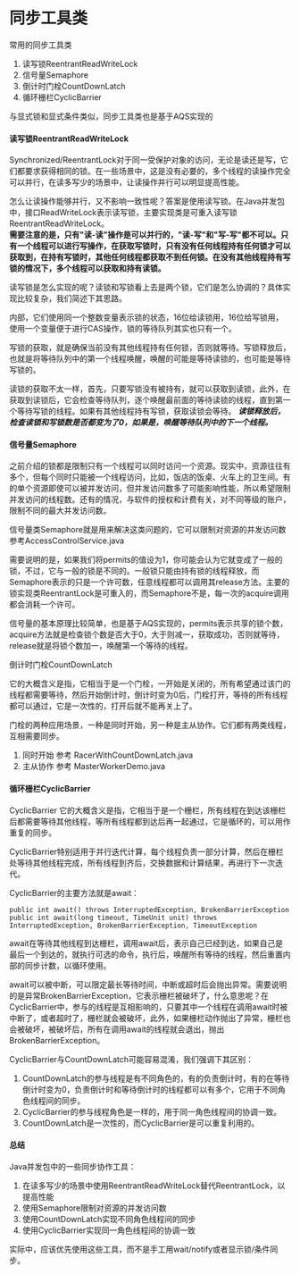 # 同步工具类

常用的同步工具类
1. 读写锁ReentrantReadWriteLock
2. 信号量Semaphore
3. 倒计时门栓CountDownLatch
4. 循环栅栏CyclicBarrier

与显式锁和显式条件类似，同步工具类也是基于AQS实现的     

#### 读写锁ReentrantReadWriteLock

Synchronized/ReentrantLock对于同一受保护对象的访问，无论是读还是写，它们都要求获得相同的锁。在一些场景中，这是没有必要的，多个线程的读操作完全可以并行，在读多写少的场景中，让读操作并行可以明显提高性能。

怎么让读操作能够并行，又不影响一致性呢？答案是使用读写锁。在Java并发包中，接口ReadWriteLock表示读写锁，主要实现类是可重入读写锁ReentrantReadWriteLock。     
**需要注意的是，只有"读-读"操作是可以并行的，"读-写"和"写-写"都不可以。只有一个线程可以进行写操作，在获取写锁时，只有没有任何线程持有任何锁才可以获取到，在持有写锁时，其他任何线程都获取不到任何锁。在没有其他线程持有写锁的情况下，多个线程可以获取和持有读锁。**

读写锁是怎么实现的呢？读锁和写锁看上去是两个锁，它们是怎么协调的？具体实现比较复杂，我们简述下其思路。

内部，它们使用同一个整数变量表示锁的状态，16位给读锁用，16位给写锁用，使用一个变量便于进行CAS操作，锁的等待队列其实也只有一个。

写锁的获取，就是确保当前没有其他线程持有任何锁，否则就等待。写锁释放后，也就是将等待队列中的第一个线程唤醒，唤醒的可能是等待读锁的，也可能是等待写锁的。

读锁的获取不太一样，首先，只要写锁没有被持有，就可以获取到读锁，此外，在获取到读锁后，它会检查等待队列，逐个唤醒最前面的等待读锁的线程，直到第一个等待写锁的线程。如果有其他线程持有写锁，获取读锁会等待。
***读锁释放后，检查读锁和写锁数是否都变为了0，如果是，唤醒等待队列中的下一个线程。***

#### 信号量Semaphore

之前介绍的锁都是限制只有一个线程可以同时访问一个资源。现实中，资源往往有多个，但每个同时只能被一个线程访问，比如，饭店的饭桌、火车上的卫生间。有的单个资源即使可以被并发访问，但并发访问数多了可能影响性能，所以希望限制并发访问的线程数。还有的情况，与软件的授权和计费有关，对不同等级的账户，限制不同的最大并发访问数。

信号量类Semaphore就是用来解决这类问题的，它可以限制对资源的并发访问数 参考AccessControlService.java

需要说明的是，如果我们将permits的值设为1，你可能会认为它就变成了一般的锁，不过，它与一般的锁是不同的。一般锁只能由持有锁的线程释放，而Semaphore表示的只是一个许可数，任意线程都可以调用其release方法。主要的锁实现类ReentrantLock是可重入的，而Semaphore不是，每一次的acquire调用都会消耗一个许可。

信号量的基本原理比较简单，也是基于AQS实现的，permits表示共享的锁个数，acquire方法就是检查锁个数是否大于0，大于则减一，获取成功，否则就等待，release就是将锁个数加一，唤醒第一个等待的线程。

倒计时门栓CountDownLatch

它的大概含义是指，它相当于是一个门栓，一开始是关闭的，所有希望通过该门的线程都需要等待，然后开始倒计时，倒计时变为0后，门栓打开，等待的所有线程都可以通过，它是一次性的，打开后就不能再关上了。

门栓的两种应用场景，一种是同时开始，另一种是主从协作。它们都有两类线程，互相需要同步。
1. 同时开始 参考 RacerWithCountDownLatch.java
2. 主从协作 参考 MasterWorkerDemo.java

#### 循环栅栏CyclicBarrier

CyclicBarrier 它的大概含义是指，它相当于是一个栅栏，所有线程在到达该栅栏后都需要等待其他线程，等所有线程都到达后再一起通过，它是循环的，可以用作重复的同步。

CyclicBarrier特别适用于并行迭代计算，每个线程负责一部分计算，然后在栅栏处等待其他线程完成，所有线程到齐后，交换数据和计算结果，再进行下一次迭代。

CyclicBarrier的主要方法就是await：
```
public int await() throws InterruptedException, BrokenBarrierException
public int await(long timeout, TimeUnit unit) throws InterruptedException, BrokenBarrierException, TimeoutException
```
await在等待其他线程到达栅栏，调用await后，表示自己已经到达，如果自己是最后一个到达的，就执行可选的命令，执行后，唤醒所有等待的线程，然后重置内部的同步计数，以循环使用。

await可以被中断，可以限定最长等待时间，中断或超时后会抛出异常。需要说明的是异常BrokenBarrierException，它表示栅栏被破坏了，什么意思呢？在CyclicBarrier中，参与的线程是互相影响的，只要其中一个线程在调用await时被中断了，或者超时了，栅栏就会被破坏，此外，如果栅栏动作抛出了异常，栅栏也会被破坏，被破坏后，所有在调用await的线程就会退出，抛出BrokenBarrierException。

CyclicBarrier与CountDownLatch可能容易混淆，我们强调下其区别：

1. CountDownLatch的参与线程是有不同角色的，有的负责倒计时，有的在等待倒计时变为0，负责倒计时和等待倒计时的线程都可以有多个，它用于不同角色线程间的同步。
2. CyclicBarrier的参与线程角色是一样的，用于同一角色线程间的协调一致。
3. CountDownLatch是一次性的，而CyclicBarrier是可以重复利用的。

#### 总结

Java并发包中的一些同步协作工具：

1. 在读多写少的场景中使用ReentrantReadWriteLock替代ReentrantLock，以提高性能
2. 使用Semaphore限制对资源的并发访问数
3. 使用CountDownLatch实现不同角色线程间的同步
4. 使用CyclicBarrier实现同一角色线程间的协调一致  

实际中，应该优先使用这些工具，而不是手工用wait/notify或者显示锁/条件同步。










